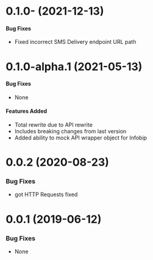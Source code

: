 <a name="0.1.0-alpha.1"></a>
# 0.1.0- (2021-12-13)

#### Bug Fixes
- Fixed incorrect SMS Delivery endpoint URL path

<a name="0.1.0-alpha.1"></a>
# 0.1.0-alpha.1 (2021-05-13)

#### Bug Fixes
- None

#### Features Added
- Total rewrite due to API rewrite
- Includes breaking changes from last version
- Added ability to mock API wrapper object for Infobip

<a name="0.0.2"></a>
# 0.0.2 (2020-08-23)

### Bug Fixes
- got HTTP Requests fixed

<a name="0.0.1"></a>
# 0.0.1 (2019-06-12)

### Bug Fixes
- None
